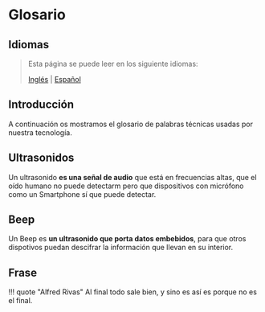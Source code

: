 # Glosario

## Idiomas

> Esta página se puede leer en los siguiente idiomas:
>  
> [Inglés](https://docs.beeping.io/naming) | [Español](https://docs-es.beeping.io/naming)

## Introducción

A continuación os mostramos el glosario de palabras técnicas usadas por nuestra tecnología.

## Ultrasonidos

Un ultrasonido **es una señal de audio** que está en frecuencias altas, que el oído humano no puede detectarm pero que dispositivos con micrófono como un Smartphone sí que puede detectar.

## Beep

Un Beep es **un ultrasonido que porta datos embebidos**, para que otros dispotivos puedan descifrar la información que llevan en su interior.

## Frase

!!! quote "Alfred Rivas"
    Al final todo sale bien, y sino es así es porque no es el final.
